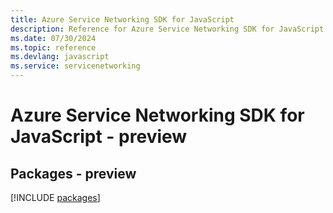 ```yaml
---
title: Azure Service Networking SDK for JavaScript
description: Reference for Azure Service Networking SDK for JavaScript
ms.date: 07/30/2024
ms.topic: reference
ms.devlang: javascript
ms.service: servicenetworking
---
```

# Azure Service Networking SDK for JavaScript - preview
## Packages - preview
[!INCLUDE [packages](service-networking-index.md)]